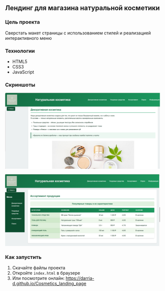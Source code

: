 ## Лендинг для магазина натуральной косметики

### Цель проекта
Сверстать макет страницы с использованием стилей и реализацией интерактивного меню

### Технологии
- HTML5
- CSS3
- JavaScript

### Скриншоты
![alt text](Header.png)

![alt text](Table.png)

### Как запустить
1. Скачайте файлы проекта
2. Откройте `index.html` в браузере
3. Или посмотрите онлайн: https://darria-d.github.io/Cosmetics_landing_page